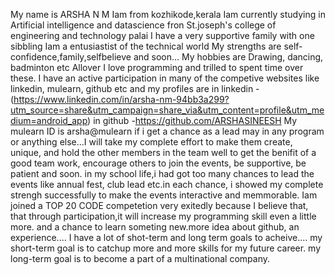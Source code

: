 My name is ARSHA N M
Iam from kozhikode,kerala
Iam currently studying in Artificial intelligence and datascience fron St.joseph's college of engineering and technology palai
I have a very supportive family with one sibbling
Iam a entusiastist of the technical world
My strengths are self-confidence,family,selfbelieve and soon...
My hobbies are Drawing, dancing, badminton etc
Allover I love programming and trilled to spent time over these.
I have an active participation in many of the competive websites like linkedin, mulearn, github etc and my profiles are 
in linkedin - (https://www.linkedin.com/in/arsha-nm-94bb3a299?utm_source=share&utm_campaign=share_via&utm_content=profile&utm_medium=android_app)
in github -https://github.com/ARSHASINEESH
My mulearn ID is arsha@mulearn
if i get a chance as a lead may in any program or anything else...I will take my complete effort to make them create, unique, and hold the other members in the team 
 well to get the benifit of a good team work, encourage others to join the events, be supportive, be patient and soon.
 in my school life,i had got too many chances to lead the events like annual fest, club lead etc.in each chance, i showed my complete strengh successfully
 to make the events interactive and memmorable.
 Iam joined a TOP 20 CODE competetion very exitedly because I believe that, that through participation,it will increase my programming skill even a little more.
 and a chance to learn someting new.more idea about github, an experience....
 I have a lot of shot-term and long term goals to acheive....
my short-term goal is to catchup more and more skills for my future career.
my long-term goal is to become a part of a multinational company.

